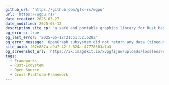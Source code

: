 ```yaml
---
github_url: 'https://github.com/gfx-rs/wgpu'
url: 'https://wgpu.rs/'
date_created: 2025-03-27
date_modified: 2025-05-12
description_site_cp: 'a safe and portable graphics library for Rust based on the WebGPU API. It is suitable for general purpose graphics and compute on the GPU'
og_errors: true
og_last_error: '2025-05-12T21:51:52.628Z'
og_error_message: 'OpenGraph subsystem did not return any data (timeout or crash).'
site_uuid: f67e887a-a9a7-42ff-824a-47778563a7a3
og_screenshot_url: 'https://ik.imagekit.io/xvpgfijuw/uploads/lossless/screenshots/20250605_wgpu_og_screenshot.jpeg'
tags:
  - Frameworks
  - Rust-Ecoystem
  - Open-Source
  - Cross-Platform-Framework
---
```


